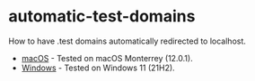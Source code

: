 # automatic-test-domains

How to have .test domains automatically redirected to localhost.

- [macOS](./macos.md) - Tested on macOS Monterrey (12.0.1).
- [Windows](./windows.md) - Tested on Windows 11 (21H2).
